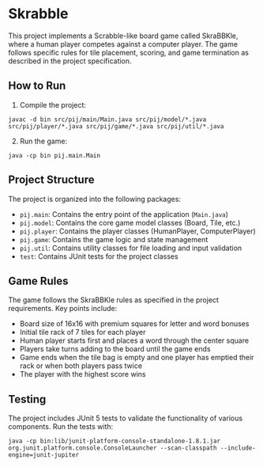 # Skrabble

This project implements a Scrabble-like board game called SkraBBKle, where a human player competes against a computer player. The game follows specific rules for tile placement, scoring, and game termination as described in the project specification.

## How to Run

1. Compile the project:
```
javac -d bin src/pij/main/Main.java src/pij/model/*.java src/pij/player/*.java src/pij/game/*.java src/pij/util/*.java
```

2. Run the game:
```
java -cp bin pij.main.Main
```

## Project Structure

The project is organized into the following packages:

- `pij.main`: Contains the entry point of the application (`Main.java`)
- `pij.model`: Contains the core game model classes (Board, Tile, etc.)
- `pij.player`: Contains the player classes (HumanPlayer, ComputerPlayer)
- `pij.game`: Contains the game logic and state management
- `pij.util`: Contains utility classes for file loading and input validation
- `test`: Contains JUnit tests for the project classes

## Game Rules

The game follows the SkraBBKle rules as specified in the project requirements. Key points include:

- Board size of 16x16 with premium squares for letter and word bonuses
- Initial tile rack of 7 tiles for each player
- Human player starts first and places a word through the center square
- Players take turns adding to the board until the game ends
- Game ends when the tile bag is empty and one player has emptied their rack or when both players pass twice
- The player with the highest score wins

## Testing

The project includes JUnit 5 tests to validate the functionality of various components. Run the tests with:

```
java -cp bin:lib/junit-platform-console-standalone-1.8.1.jar org.junit.platform.console.ConsoleLauncher --scan-classpath --include-engine=junit-jupiter
```

